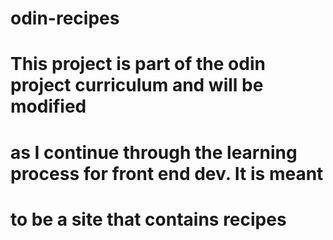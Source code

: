 # odin-recipes

# This project is part of the odin project curriculum and will be modified
# as I continue through the learning process for front end dev. It is meant
# to be a site that contains recipes
